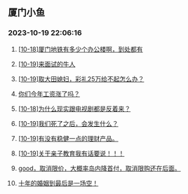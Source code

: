 ## 厦门小鱼 
### 2023-10-19 22:06:16

1. [[10-18]厦门地铁有多少个办公楼啊，到处都有](http://bbs.xmfish.com/read-htm-tid-18091287.html)

2. [[10-19]来面试的牛人](http://bbs.xmfish.com/read-htm-tid-18091415.html)

3. [[10-19]取大田媳妇，彩礼25万给不起怎么办？](http://bbs.xmfish.com/read-htm-tid-18091526.html)

4. [你们今年工资涨了吗？](http://bbs.xmfish.com/read-htm-tid-18091460.html)

5. [[10-18]为什么现实跟电视剧都是反着来？](http://bbs.xmfish.com/read-htm-tid-18091314.html)

6. [[10-19]我们死了之后，会发生什么？](http://bbs.xmfish.com/read-htm-tid-18091431.html)

7. [[10-19]有没有稳健一点的理财产品。](http://bbs.xmfish.com/read-htm-tid-18091538.html)

8. [[10-19]关于亲子教育我有话要说！！！](http://bbs.xmfish.com/read-htm-tid-18091574.html)

9. [good，取消限价，大概率岛内降首付，取消限购还在后面。](http://bbs.xmfish.com/read-htm-tid-18091610.html)

10. [十年的婚姻到最后是一场空！](http://bbs.xmfish.com/read-htm-tid-18091694.html)

